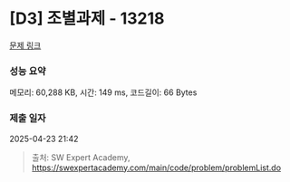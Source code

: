 # [D3] 조별과제 - 13218 

[문제 링크](https://swexpertacademy.com/main/code/problem/problemDetail.do?contestProbId=AXzjvCCq-PwDFASs) 

### 성능 요약

메모리: 60,288 KB, 시간: 149 ms, 코드길이: 66 Bytes

### 제출 일자

2025-04-23 21:42



> 출처: SW Expert Academy, https://swexpertacademy.com/main/code/problem/problemList.do